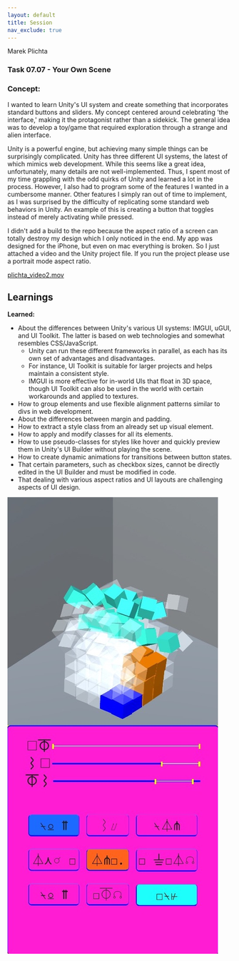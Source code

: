 ```yaml
---
layout: default
title: Session
nav_exclude: true
---
```

Marek Plichta 

### Task 07.07 - Your Own Scene

### Concept: 

I wanted to learn Unity's UI system and create something that incorporates standard buttons and sliders. My concept centered around celebrating 'the interface,' making it the protagonist rather than a sidekick. The general idea was to develop a toy/game that required exploration through a strange and alien interface.

Unity is a powerful engine, but achieving many simple things can be surprisingly complicated. Unity has three different UI systems, the latest of which mimics web development. While this seems like a great idea, unfortunately, many details are not well-implemented. Thus, I spent most of my time grappling with the odd quirks of Unity and learned a lot in the process. However, I also had to program some of the features I wanted in a cumbersome manner. Other features I simply ran out of time to implement, as I was surprised by the difficulty of replicating some standard web behaviors in Unity. An example of this is creating a button that toggles instead of merely activating while pressed.  

I didn't add a build to the repo because the aspect ratio of a screen can totally destroy my design which I only noticed in the end. My app was designed for the iPhone, but even on mac everything is broken. So I just attached a video and the Unity project file. If you run the project please use a portrait mode aspect ratio.

[plichta_video2.mov](Videos%2Fplichta_video2.mov)

## Learnings

**Learned:**
* About the differences between Unity's various UI systems: IMGUI, uGUI, and UI Toolkit. The latter is based on web technologies and somewhat resembles CSS/JavaScript.
    * Unity can run these different frameworks in parallel, as each has its own set of advantages and disadvantages.
    * For instance, UI Toolkit is suitable for larger projects and helps maintain a consistent style.
    * IMGUI is more effective for in-world UIs that float in 3D space, though UI Toolkit can also be used in the world with certain workarounds and applied to textures.
* How to group elements and use flexible alignment patterns similar to divs in web development.
* About the differences between margin and padding.
* How to extract a style class from an already set up visual element.
* How to apply and modify classes for all its elements.
* How to use pseudo-classes for styles like hover and quickly preview them in Unity's UI Builder without playing the scene.
* How to create dynamic animations for transitions between button states.
* That certain parameters, such as checkbox sizes, cannot be directly edited in the UI Builder and must be modified in code.
* That dealing with various aspect ratios and UI layouts are challenging aspects of UI design.

![screenshot.jpg](Videos%2Fscreenshot.jpg)